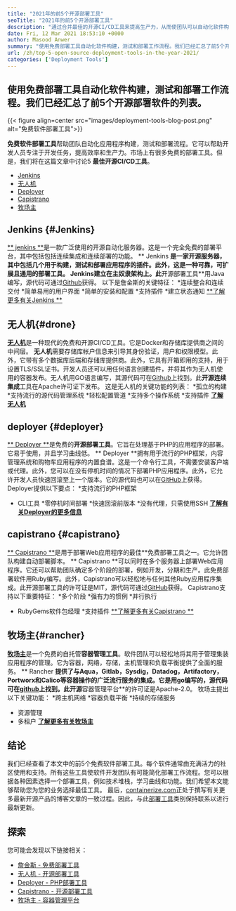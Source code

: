```yaml
---
title: "2021年的前5个开源部署工具" 
seoTitle: "2021年的前5个开源部署工具" 
description: "通过合并最佳的开源CI/CD工具来提高生产力，从而使团队可以自动化软件构建，测试和部署流程。" 
date: Fri, 12 Mar 2021 18:53:10 +0000
author: Masood Anwer
summary: "使用免费部署工具自动化软件构建，测试和部署工作流程。我们已经汇总了前5个开源部署软件的列表。" 
url: /zh/top-5-open-source-deployment-tools-in-the-year-2021/
categories: ['Deployment Tools']
---
```


## 使用免费部署工具自动化软件构建，测试和部署工作流程。我们已经汇总了前5个开源部署软件的列表。

{{< figure align=center src="images/deployment-tools-blog-post.png" alt="免费软件部署工具">}}

**免费软件部署工具**帮助团队自动化应用程序构建，测试和部署流程。它可以帮助开发人员专注于开发任务，提高效率和生产力。市场上有很多免费的部署工具。但是，我们将在这篇文章中讨论5 **最佳开源CI/CD工具**。
  * [Jenkins][1]
  * [无人机][2]
  * [Deployer][3]
  * [Capistrano][4]
  * [牧场主][5]

## Jenkins {#Jenkins}
[** jenkins **][6]是一款广泛使用的开源自动化服务器。这是一个完全免费的部署平台，其中包括包括连续集成和连续部署的功能。 ** Jenkins **是一家开源服务器，其中包括几个用于构建，测试和部署应用程序的插件。此外，这是一种可靠，可扩展且通用的部署工具。 Jenkins建立在主奴隶架构上。此**开源部署工具**用Java编写，源代码可通过[Github][7]获得。
以下是詹金斯的关键特征：
  *连续整合和连续交付
  *简单易用的用户界面
  *简单的安装和配置
  *支持插件
  *建立状态通知
[**了解更多有关Jenkins **][8]

## 无人机{#drone}
[**无人机**][9]是一种现代的免费和开源CI/CD工具。它是Docker和存储库提供商之间的中间层。 **无人机**需要存储库帐户信息来引导其身份验证，用户和权限模型。此外，它带有多个数据库后端和存储库提供商。此外，它具有开箱即用的支持，用于设置TLS/SSL证书。开发人员还可以用任何语言创建插件，并将其作为无人机使用的容器发布。无人机用GO语言编写，其源代码可在[Github][10]上找到。此**开源连续集成**工具在Apache许可证下发布。
这是无人机的关键功能的列表：
  *孤立的构建
  *支持流行的源代码管理系统
  *轻松配置管道
  *支持多个操作系统
  *支持插件
[**了解无人机**][11]

## deployer {#deployer}
[** Deployer **][12]是免费的**开源部署工具**。它旨在处理基于PHP的应用程序的部署。它易于使用，并且学习曲线低。 ** Deployer **拥有用于流行的PHP框架，内容管理系统和购物车应用程序的内置食谱。这是一个命令行工具，不需要安装客户端或代理。此外，您可以在没有停机时间的情况下部署PHP应用程序。此外，它允许开发人员快速回滚至上一个版本。它的源代码也可以在[GitHub][13]上获得。
Deployer提供以下要点：
  *支持流行的PHP框架
  * CLI工具
  *零停机时间部署
  *快速回滚前版本
  *没有代理，只需使用SSH
[**了解有关Deployer的更多信息**][14]

## capistrano {#capistrano}
[** Capistrano **][15]是用于部署Web应用程序的最佳**免费部署工具之一。它允许团队构建自动部署脚本。 ** Capistrano **可以同时在多个服务器上部署Web应用程序。它还可以帮助团队确定多个阶段的部署，例如开发，分期和生产。此免费部署软件用Ruby编写。此外，Capistrano可以轻松地与任何其他Ruby应用程序集成。此开源部署工具的许可证是MIT，源代码可通过[GitHub][16]获得。
Capistrano支持以下重要特征：
  *多个阶段
  *强有力的惯例
  *并行执行
  * RubyGems软件包经理
  *支持插件
[**了解更多有关Capistrano **][17]

## 牧场主{#rancher}
[**牧场主**][18]是一个免费的自托管**容器管理工具**。软件团队可以轻松地将其用于管理集装应用程序的管理。它为容器，网络，存储，主机管理和负载平衡提供了全面的服务。 ** Rancher **提供了与Aqua，Gitlab，Sysdig，Datadog，Artifactory，Portworx和Calico等容器操作的广泛流行服务的集成。它是用go编写的，源代码可在[github][19]上找到。此开源**容器管理平台**的许可证是Apache-2.0。
牧场主提出以下关键功能：
  *跨主机网络
  *容器负载平衡
  *持续的存储服务
  * 资源管理
  * 多租户
[**了解更多有关牧场主**][20]

## 结论
我们已经查看了本文中的前5个免费软件部署工具。每个软件通常由充满活力的社区使用和支持。所有这些工具使软件开发团队有可能简化部署工作流程。您可以根据各种因素选择一个部署工具，例如技术堆栈，学习曲线和功能。我们希望本文能够帮助您为您的业务选择最佳工具。
最后，[containerize.com][21]正处于撰写有关更多最新开源产品的博客文章的一致过程。因此，与此[部署工具][22]类别保持联系以进行最新更新。

## 探索
您可能会发现以下链接相关：
  * [詹金斯 - 免费部署工具][6]
  * [无人机 - 开源部署工具][9]
  * [Deployer  -  PHP部署工具][12]
  * [Capistrano  - 开源部署工具][15]
  * [牧场主 - 容器管理平台][18]

  
[1]: #Jenkins
[2]: #Drone
[3]: #Deployer
[4]: #Capistrano
[5]: #Rancher
[6]: https://products.containerize.com/deployment-tools/jenkins
[7]: https://github.com/jenkinsci/jenkins
[8]: https://www.jenkins.io
[9]: https://products.containerize.com/deployment-tools/drone
[10]: https://github.com/drone/drone
[11]: https://www.drone.io
[12]: https://products.containerize.com/deployment-tools/deployer
[13]: https://github.com/deployphp/deployer
[14]: https://deployer.org
[15]: https://products.containerize.com/deployment-tools/capistrano
[16]: https://github.com/capistrano/capistrano
[17]: https://capistranorb.com
[18]: https://products.containerize.com/deployment-tools/rancher
[19]: https://github.com/rancher/rancher
[20]: https://rancher.com
[21]: https://containerize.com
[22]: https://blog.containerize.com/category/deployment-tools/
